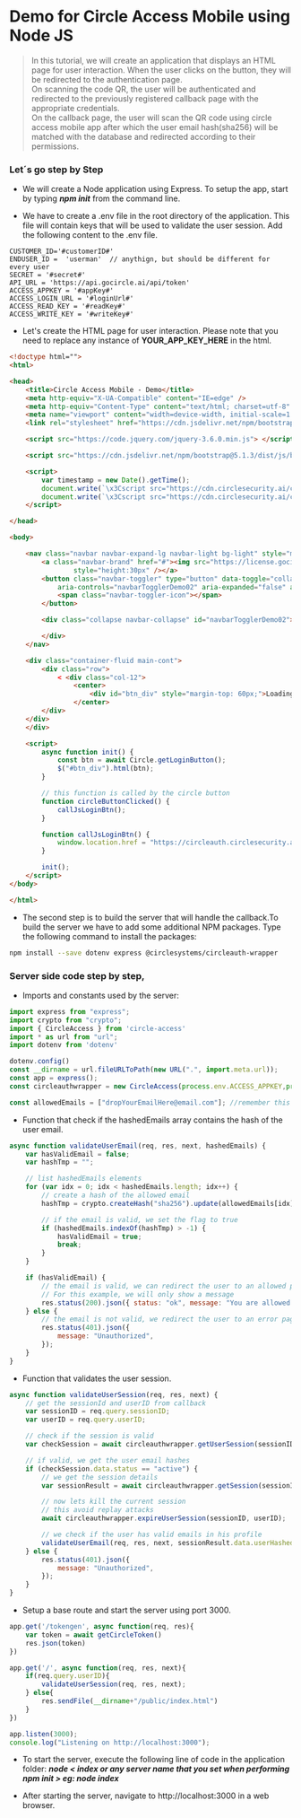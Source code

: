 # Demo for Circle Access Mobile using Node JS

> In this tutorial, we will create an application that displays an HTML page for user interaction. When the user clicks on the button, they will be redirected to the authentication page.<br>
On scanning the code QR, the user will be authenticated and redirected to the previously registered callback page with the appropriate credentials. <br>
On the callback page, the user will scan the QR code using circle access mobile app after which the user email hash(sha256) will be matched with the database and redirected according to their permissions.

### Let´s go step by Step

- We will create a Node application using Express. To setup the app, start by typing ***npm init*** from the command line.

- We have to create a .env file in the root directory of the application. This file will contain keys that will be used to validate the user session. Add the following content to the .env file.

```env
CUSTOMER_ID='#customerID#'
ENDUSER_ID =  'userman'  // anythign, but should be different for every user
SECRET = '#secret#' 
API_URL = 'https://api.gocircle.ai/api/token' 
ACCESS_APPKEY = '#appKey#'
ACCESS_LOGIN_URL = '#loginUrl#'
ACCESS_READ_KEY = '#readKey#'
ACCESS_WRITE_KEY = '#writeKey#'
```

- Let's create the HTML page for user interaction. Please note that you need to replace any instance of **YOUR_APP_KEY_HERE** in the html.

```html
<!doctype html="">
<html>

<head>
    <title>Circle Access Mobile - Demo</title>
    <meta http-equiv="X-UA-Compatible" content="IE=edge" />
    <meta http-equiv="Content-Type" content="text/html; charset=utf-8" />
    <meta name="viewport" content="width=device-width, initial-scale=1.0, maximum-scale=1.0" />
    <link rel="stylesheet" href="https://cdn.jsdelivr.net/npm/bootstrap@5.1.3/dist/css/bootstrap.min.css">

    <script src="https://code.jquery.com/jquery-3.6.0.min.js"> </script>

    <script src="https://cdn.jsdelivr.net/npm/bootstrap@5.1.3/dist/js/bootstrap.min.js"></script>

    <script>
        var timestamp = new Date().getTime();
        document.write(`\x3Cscript src="https://cdn.circlesecurity.ai/circle/js/circlesecurity.ai-bundle.js?t=${timestamp}">\x3C/script>`);
        document.write(`\x3Cscript src="https://cdn.circlesecurity.ai/circle/js/circlesecurity.ai.js?t=${timestamp}">\x3C/script>`);
    </script>

</head>

<body>

    <nav class="navbar navbar-expand-lg navbar-light bg-light" style="margin-top:0px">
        <a class="navbar-brand" href="#"><img src="https://license.gocircle.ai/images/CircleLogoNoCompromise.svg"
                style="height:30px" /></a>
        <button class="navbar-toggler" type="button" data-toggle="collapse" data-target="#navbarTogglerDemo02"
            aria-controls="navbarTogglerDemo02" aria-expanded="false" aria-label="Toggle navigation">
            <span class="navbar-toggler-icon"></span>
        </button>

        <div class="collapse navbar-collapse" id="navbarTogglerDemo02">

        </div>
    </nav>

    <div class="container-fluid main-cont">
        <div class="row">
            < <div class="col-12">
                <center>
                    <div id="btn_div" style="margin-top: 60px;">Loading the button async...</div>
                </center>
        </div>
    </div>
    </div>

    <script>
        async function init() {
            const btn = await Circle.getLoginButton();
            $("#btn_div").html(btn);
        }

        // this function is called by the circle button
        function circleButtonClicked() {
            callJsLoginBtn();
        }

        function callJsLoginBtn() {
            window.location.href = "https://circleauth.circlesecurity.ai/login/YOUR_APP_KEY_HERE";
        }

        init();
    </script>
</body>

</html>
```

- The second step is to build the server that will handle the callback.To build the server we have to add some additional NPM packages. Type the following command to install the packages:
```bash
npm install --save dotenv express @circlesystems/circleauth-wrapper
```

### Server side code step by step,
- Imports and constants used by the server:

```javascript
import express from "express";
import crypto from "crypto";
import { CircleAccess } from 'circle-access'
import * as url from "url";
import dotenv from 'dotenv'

dotenv.config()
const __dirname = url.fileURLToPath(new URL(".", import.meta.url));
const app = express();
const circleauthwrapper = new CircleAccess(process.env.ACCESS_APPKEY,process.env.ACCESS_READ_KEY,process.env.ACCESS_WRITE_KEY)

const allowedEmails = ["dropYourEmailHere@email.com"]; //remember this has to be the same email you registered on circle access mobile app
```

- Function that check if the hashedEmails array contains the hash of the user email.
```javascript
async function validateUserEmail(req, res, next, hashedEmails) {
    var hasValidEmail = false;
    var hashTmp = "";

    // list hashedEmails elements
    for (var idx = 0; idx < hashedEmails.length; idx++) {
        // create a hash of the allowed email
        hashTmp = crypto.createHash("sha256").update(allowedEmails[idx]).digest("hex");

        // if the email is valid, we set the flag to true
        if (hashedEmails.indexOf(hashTmp) > -1) {
            hasValidEmail = true;
            break;
        }
    }

    if (hasValidEmail) {
        // the email is valid, we can redirect the user to an allowed page
        // For this example, we will only show a message
        res.status(200).json({ status: "ok", message: "You are allowed to access this page" });
    } else {
        // the email is not valid, we redirect the user to an error page
        res.status(401).json({
            message: "Unauthorized",
        });
    }
}
```

- Function that validates the user session.
```javascript
async function validateUserSession(req, res, next) {
    // get the sessionId and userID from callback
    var sessionID = req.query.sessionID;
    var userID = req.query.userID;

    // check if the session is valid
    var checkSession = await circleauthwrapper.getUserSession(sessionID, userID);

    // if valid, we get the user email hashes
    if (checkSession.data.status == "active") {
        // we get the session details
        var sessionResult = await circleauthwrapper.getSession(sessionID);

        // now lets kill the current session
        // this avoid replay attacks
        await circleauthwrapper.expireUserSession(sessionID, userID);

        // we check if the user has valid emails in his profile
        validateUserEmail(req, res, next, sessionResult.data.userHashedEmails);
    } else {
        res.status(401).json({
            message: "Unauthorized",
        });
    }
}
```

- Setup a base route and start the server using port 3000.
```javascript
app.get('/tokengen', async function(req, res){
    var token = await getCircleToken()
    res.json(token)
})

app.get('/', async function(req, res, next){
    if(req.query.userID){
        validateUserSession(req, res, next);
    } else{
        res.sendFile(__dirname+"/public/index.html")
    }
})

app.listen(3000);
console.log("Listening on http://localhost:3000");
```

- To start the server, execute the following line of code in the application folder:
***node < index or any server name that you set when performing npm init > eg: node index***

- After starting the server, navigate to http://localhost:3000 in a web browser.
